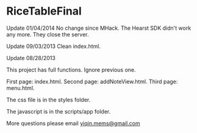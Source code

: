 RiceTableFinal
==============
Update 01/04/2014
No change since MHack.
The Hearst SDK didn't work any more. They close the server.

Update 09/03/2013
Clean index.html.

Update 08/28/2013

This project has full functions. Ignore previous one.

First page: index.html.
Second page: addNoteView.html.
Third page: menu.html.

The css file is in the styles folder.

The javascript is in the scripts/app folder.

More questions please email yiqin.mems@gmail.com
